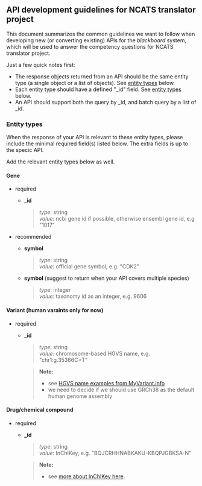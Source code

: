 ## API development guidelines for NCATS translator project

This document summarizes the common guidelines we want to follow when developing new (or converting existing) APIs for the *blackboard* system, which will be used to answer the competency questions for NCATS translator project.

Just a few quick notes first:

* The response objects returned from an API should be the same entity type (a single object or a list of objects). See [entity types]() below.
* Each entity type should have a defined "_id" field. See [entity types]() below.
* An API should support both the query by _id, and batch query by a list of _id.


### Entity types
When the response of your API is relevant to these entity types, please include the minimal required field(s) listed below. The extra fields is up to the specic API.

Add the relevant entity types below as well.

#### Gene

 * required
   * **\_id**
     > *type*:   string       
     > *value*:  ncbi gene id if possible, otherwise ensembl gene id, e.g "1017"     

 * recommended
   * **symbol**
     > *type*:   string       
     > *value*:  official gene symbol, e.g. "CDK2"     

   * **symbol**
     (suggest to return when your API covers multiple species)
     > *type*:   integer       
     > *value*:  taxonomy id as an integer, e.g. 9606  

#### Variant (human varaints only for now)

 * required
   * **\_id**
     > *type*:   string       
     > *value*:  chromosome-based HGVS name, e.g. "chr1:g.35366C>T"     

     > **Note:**
     > - see [HGVS name examples from MyVariant.info](http://docs.myvariant.info/en/latest/doc/data.html#id-field) 
     > - we need to decide if we should use GRCh38 as the default human genome assembly

#### Drug/chemical compound

 * required
   * **\_id**
     > *type*:   string       
     > *value*:  InChIKey, e.g. "BQJCRHHNABKAKU-KBQPJGBKSA-N"     

     > **Note:**
     > - see [more about InChIKey here](http://www.inchi-trust.org/technical-faq/#13).
         
         

